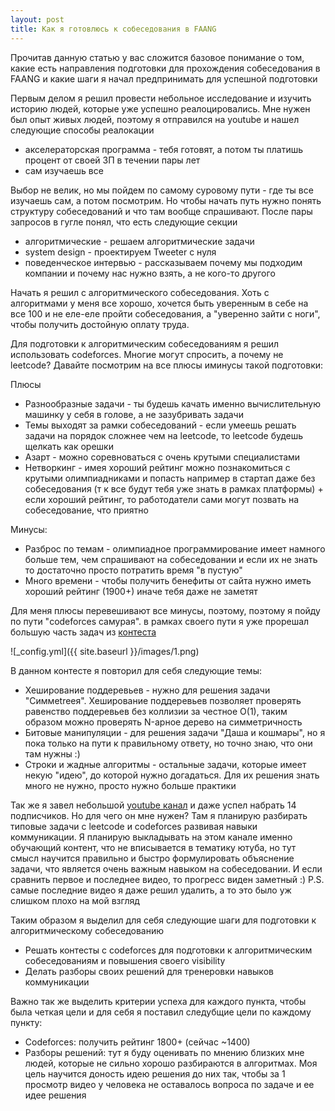 ```yaml
---
layout: post
title: Как я готовлюсь к собеседования в FAANG
---
```


Прочитав данную статью у вас сложится базовое понимание о том, какие есть направления подготовки для прохождения собеседования в FAANG и какие шаги я начал предпринимать для успешной подготовки

Первым делом я решил провести небольное исследование и изучить историю людей, которые уже успешно реалоцировались. Мне нужен был опыт живых людей, поэтому я отправился на youtube и нашел следующие способы реалокации

* акселераторская программа - тебя готовят, а потом ты платишь процент от своей ЗП в течении пары лет
* сам изучаешь все

Выбор не велик, но мы пойдем по самому суровому пути - где ты все изучаешь сам, а потом посмотрим. Но чтобы начать путь нужно понять структуру собеседований и что там вообще спрашивают. После пары запросов в гугле понял, что есть следующие секции
* алгоритмические - решаем алгоритмические задачи
* system design - проектируем Tweeter с нуля
* поведенческое интервью - рассказываем почему мы подходим компании и почему нас нужно взять, а не кого-то другого

Начать я решил с алгоритмического собеседования. Хоть с алгоритмами у меня все хорошо, хочется быть уверенным в себе на все 100 и не еле-еле пройти собеседования, а "уверенно зайти с ноги", чтобы получить достойную оплату труда.

Для подготовки к алгоритмическим собеседованиям я решил использовать codeforces. Многие могут спросить, а почему не leetcode? Давайте посмотрим на все плюсы иминусы такой подготовки:

Плюсы
* Разнообразные задачи - ты будешь качать именно вычислительную машинку у себя в голове, а не зазубривать задачи
* Темы выходят за рамки собеседований - если умеешь решать задачи на порядок сложнее чем на leetcode, то leetcode будешь щелкать как орешки
* Азарт - можно соревноваться с очень крутыми специалистами
* Нетворкинг - имея хороший рейтинг можно познакомиться с крутыми олимпиадниками и попасть например в стартап даже без собеседования (т к все будут тебя уже знать в рамках платформы) + если хороший рейтинг, то работодатели сами могут позвать на собеседование, что приятно

Минусы:
* Разброс по темам - олимпиадное программирование имеет намного больше тем, чем спрашивают на собеседовании и если их не знать то достаточно просто потратить время "в пустую"
* Много времени - чтобы получить бенефиты от сайта нужно иметь хороший рейтинг (1900+) иначе тебя даже не заметят

Для меня плюсы перевешивают все минусы, поэтому, поэтому я пойду по пути "codeforces самурая". в рамках своего пути я уже прорешал большую часть задач из [контеста](https://codeforces.com/contest/1800)

![_config.yml]({{ site.baseurl }}/images/1.png)

В данном контесте я повторил для себя следующие темы:
* Хеширование поддеревьев - нужно для решения задачи "Симмеtreeя". Хеширование поддеревьев позволяет проверять равенство поддеревьев без коллизии за честное O(1), таким образом можно проверять N-арное дерево на симметричность
* Битовые манипуляции - для решения задачи "Даша и кошмары", но я пока только на пути к правильному ответу, но точно знаю, что они там нужны :)
* Строки и жадные алгоритмы - остальные задачи, которые имеет некую "идею", до которой нужно догадаться. Для их решения знать много не нужно, просто нужно больше практики

Так же я завел небольшой [youtube канал](https://www.youtube.com/@ALGOcom/videos) и даже успел набрать 14 подписчиков. Но для чего он мне нужен? Там я планирую разбирать типовые задачи с leetcode и codeforces развивая навыки коммуникации. Я планирую выкладывать на этом канале именно обучающий контент, что не вписывается в тематику ютуба, но тут смысл научится правильно и быстро формулировать объяснение задачи, что является очень важным навыком на собеседовании. И если сравнить первое и последнее видео, то прогресс виден заметный :) P.S. самые последние видео я даже решил удалить, а то это было уж слишком плохо на мой взгляд

Таким образом я выделил для себя следующие шаги для подготовки к алгоритмическому собеседованию
* Решать контесты с codeforces для подготовки к алгоритмическим собеседованиям и повышения своего visibility
* Делать разборы своих решений для тренеровки навыков коммуникации

Важно так же выделить критерии успеха для каждого пункта, чтобы была четкая цели и для себя я поставил следубщие цели по каждому пункту:
* Сodeforces: получить рейтинг 1800+ (сейчас ~1400)
* Разборы решений: тут я буду оценивать по мнению близких мне людей, которые не сильно хорошо разбираются в алгоритмах. Моя цель научится доность идею решения до них так, чтобы за 1 просмотр видео у человека не оставалось вопроса по задаче и ее идее решения
